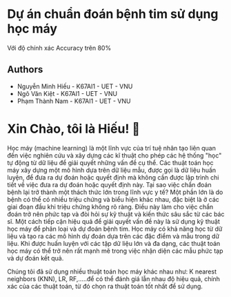 
# Dự án chuẩn đoán bệnh tim sử dụng học máy

Với độ chính xác Accuracy trên 80%


## Authors

- Nguyễn Minh Hiếu - K67AI1 - UET - VNU
- Ngô Văn Kiệt -  K67AI1 - UET - VNU
- Phạm Thành Nam -  K67AI1 - UET - VNU






# Xin Chào, tôi là Hiếu! 👋
 Học máy (machine learning) là một lĩnh vực của trí tuệ nhân tạo liên quan
đến việc nghiên cứu và xây dựng các kĩ thuật cho phép các hệ thống "học" tự động
từ dữ liệu để giải quyết những vấn đề cụ thể. Các thuật toán học máy xây dựng một
mô hình dựa trên dữ liệu mẫu, được gọi là dữ liệu huấn luyện, để đưa ra dự đoán
hoặc quyết định mà không cần được lập trình chi tiết về việc đưa ra dự đoán hoặc
quyết định này.
Tại sao việc chẩn đoán bệnh lại trở thành một thách thức lớn trong lĩnh vực y
tế? Một phần lớn là do bệnh có thể có nhiều triệu chứng và biểu hiện khác nhau, đặc
biệt là ở các giai đoạn đầu khi triệu chứng không rõ ràng. Điều này làm cho việc
chẩn đoán trở nên phức tạp và đòi hỏi sự kỹ thuật và kiến thức sâu sắc từ các bác sĩ.
Một cách tiếp cận hiệu quả để giải quyết vấn đề này là sử dụng kỹ thuật học máy để
phân loại và dự đoán bệnh tim. Học máy có khả năng học từ dữ liệu và tạo ra các
mô hình dự đoán dựa trên các đặc điểm và mẫu trong dữ liệu. Khi được huấn luyện
với các tập dữ liệu lớn và đa dạng, các thuật toán học máy có thể trở nên rất mạnh
mẽ trong việc nhận diện các mẫu phức tạp và dự đoán kết quả.

Chúng tôi đã sử
dụng nhiều thuật toán học máy khác nhau như: K nearest neighbors (KNN), LR,
RF,.....để có thể đánh giá lẫn nhau độ hiệu quả, chính xác của các thuật toán, từ đó
chọn ra thuật toán tốt nhất để sử dụng.
